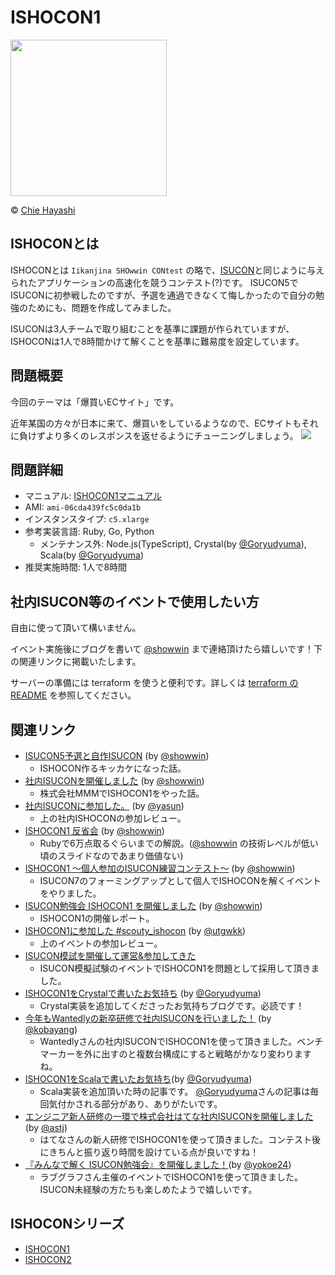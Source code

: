 # ISHOCON1
<img src="https://user-images.githubusercontent.com/1732016/41643273-b4994c02-74a5-11e8-950d-3a1c1e54f44f.png" width="250px">

© [Chie Hayashi](https://www.facebook.com/hayashichie)

## ISHOCONとは
ISHOCONとは `Iikanjina SHOwwin CONtest` の略で、[ISUCON](http://isucon.net/)と同じように与えられたアプリケーションの高速化を競うコンテスト(?)です。
ISUCON5でISUCONに初参戦したのですが、予選を通過できなくて悔しかったので自分の勉強のためにも、問題を作成してみました。

ISUCONは3人チームで取り組むことを基準に課題が作られていますが、ISHOCONは1人で8時間かけて解くことを基準に難易度を設定しています。

## 問題概要
今回のテーマは「爆買いECサイト」です。

近年某国の方々が日本に来て、爆買いをしているようなので、ECサイトもそれに負けずより多くのレスポンスを返せるようにチューニングしましょう。
![](https://raw.githubusercontent.com/showwin/ISHOCON1/master/doc/images/top.png)

## 問題詳細
* マニュアル: [ISHOCON1マニュアル](https://github.com/showwin/ISHOCON1/blob/master/doc/manual.md)
* AMI: `ami-06cda439fc5c0da1b`
* インスタンスタイプ: `c5.xlarge`
* 参考実装言語: Ruby, Go, Python
  * メンテナンス外: Node.js(TypeScript), Crystal(by [@Goryudyuma](https://github.com/Goryudyuma)), Scala(by [@Goryudyuma](https://github.com/Goryudyuma))
* 推奨実施時間: 1人で8時間

## 社内ISUCON等のイベントで使用したい方
自由に使って頂いて構いません。

イベント実施後にブログを書いて [@showwin](https://twitter.com/showwin) まで連絡頂けたら嬉しいです！下の関連リンクに掲載いたします。

サーバーの準備には terraform を使うと便利です。詳しくは [terraform の README](https://github.com/showwin/ISHOCON1/blob/master/terraform/README.md) を参照してください。

## 関連リンク

* [ISUCON5予選と自作ISUCON](http://blog.mmmcorp.co.jp/blog/2015/10/06/isucon5_and_ishocon/) (by [@showwin](https://twitter.com/showwin))
  * ISHOCON作るキッカケになった話。
* [社内ISUCONを開催しました](http://blog.mmmcorp.co.jp/blog/2016/09/01/ishocon_2016/) (by [@showwin](https://twitter.com/showwin))
  * 株式会社MMMでISHOCON1をやった話。
* [社内ISUCONに参加した。](http://yasun.hatenablog.jp/entry/2016/08/31/211927) (by [@yasun](https://twitter.com/_Yasuun_))
  * 上の社内ISHOCONの参加レビュー。
* [ISHOCON1 反省会](https://speakerdeck.com/showwin/ishocon1-fan-sheng-hui) (by [@showwin](https://twitter.com/showwin))
  * Rubyで6万点取るぐらいまでの解説。([@showwin](https://twitter.com/showwin) の技術レベルが低い頃のスライドなのであまり価値ない)
* [ISHOCON1 〜個人参加のISUCON練習コンテスト〜](https://scouty.connpass.com/event/65322/) (by [@showwin](https://twitter.com/showwin))
  * ISUCON7のフォーミングアップとして個人でISHOCONを解くイベントをやりました。
* [ISUCON勉強会 ISHOCON1 を開催しました](https://www.wantedly.com/companies/scouty/post_articles/79778) (by [@showwin](https://twitter.com/showwin))
  * ISHOCON1の開催レポート。
* [ISHOCON1に参加した #scouty_ishocon](http://utgwkk.hateblo.jp/entry/2017/10/07/214659) (by [@utgwkk](https://twitter.com/utgwkk))
  * 上のイベントの参加レビュー。
* [ISUCON模試を開催して運営&参加してきた](http://saboyutaka.hatenablog.com/entry/2017/10/09/003257)
  * ISUCON模擬試験のイベントでISHOCON1を問題として採用して頂きました。
* [ISHOCON1をCrystalで書いたお気持ち](http://goryudyuma.hatenablog.jp/entry/2018/03/14/174935) (by [@Goryudyuma](https://twitter.com/Goryudyuma))
  * Crystal実装を追加してくださったお気持ちブログです。必読です！
* [今年もWantedlyの新卒研修で社内ISUCONを行いました！](https://www.wantedly.com/companies/wantedly/post_articles/117958) (by [@kobayang](https://github.com/kobayang))
  * Wantedlyさんの社内ISUCONでISHOCON1を使って頂きました。ベンチマーカーを外に出すのと複数台構成にすると戦略がかなり変わりますね。
* [ISHOCON1をScalaで書いたお気持ち](https://goryudyuma.hatenablog.jp/entry/2018/06/11/170711)(by [@Goryudyuma](https://twitter.com/Goryudyuma))
  * Scala実装を追加頂いた時の記事です。 [@Goryudyuma](https://twitter.com/Goryudyuma)さんの記事は毎回気付かされる部分があり、ありがたいです。
* [エンジニア新人研修の一環で株式会社はてな社内ISUCONを開催しました](https://developer.hatenastaff.com/entry/2021/03/12/103000)(by [@astj](https://github.com/astj))
  * はてなさんの新人研修でISHOCON1を使って頂きました。コンテスト後にきちんと振り返り時間を設けている点が良いですね！
* [『みんなで解く ISUCON勉強会』を開催しました！](https://zenn.dev/lovegraph/articles/e4e120b6d204fb)(by [@yokoe24](https://twitter.com/yokoe24))
  * ラブグラフさん主催のイベントでISHOCON1を使って頂きました。ISUCON未経験の方たちも楽しめたようで嬉しいです。


## ISHOCONシリーズ
* [ISHOCON1](https://github.com/showwin/ISHOCON1)
* [ISHOCON2](https://github.com/showwin/ISHOCON2)
